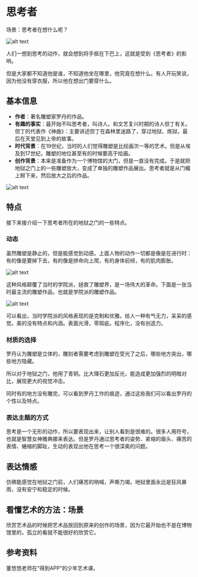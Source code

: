 # 思考者

场景：思考者在想什么呢？

![alt text](https://7765-wechatcloud-79m2p-1259642785.tcb.qcloud.la/arts/%E6%80%9D%E8%80%83%E8%80%85/1.jpg?sign=bf54b121689aef24c2ac8ff15f9a8189&t=1596437056)

人们一想到思考的动作，就会想到将手抵在下巴上，这就是受到《思考者》的影响。

但是大家都不知道他是谁，不知道他坐在哪里，他究竟在想什么。有人开玩笑说，因为他没有穿衣服，所以他在想出门要穿什么。

## 基本信息

- **作者**：著名雕塑家罗丹的作品。
- **有趣的事实**：最开始不叫思考者，叫诗人。和文艺复兴时期的诗人但丁有关。但丁的代表作《神曲》：主要讲述但丁在森林里迷路了，穿过地狱、炼狱，最后在天堂见到上帝的故事。
- **时代背景**：在19世纪，当时的人们觉得雕塑是比绘画次一等的艺术。但是从埃及到17世纪，雕塑的地位甚至有的时候要高于绘画。
- **创作背景**：本来是准备作为一个博物馆的大门，但是一直没有完成。于是就把地狱之门上的一些雕塑放大，变成了单独的雕塑作品展出。思考者就是从门楣上掰下来，然后放大之后的作品。

![alt text](https://7765-wechatcloud-79m2p-1259642785.tcb.qcloud.la/arts/%E6%80%9D%E8%80%83%E8%80%85/2.jpg?sign=b9af700912405ec8094c67e5add271e0&t=1596437083)

## 特点

接下来接介绍一下思考者所在的地狱之门的一些特点。

### 动态

虽然雕塑是静止的，但是能感觉到动感。上面人物的动作一切都是像是在进行时：有的像是要掉下去，有的像是拼命向上爬，有的身体前倾，有的肌肉膨胀。

![alt text](https://7765-wechatcloud-79m2p-1259642785.tcb.qcloud.la/arts/%E6%80%9D%E8%80%83%E8%80%85/4.jpg?sign=17cfe2b7e1af785f7004c755b05b089c&t=1596437125)

这种风格颠覆了当时的学院派，拯救了雕塑界，是一场伟大的革命。下面是一张当时最主流的雕塑作品，也就是学院派的雕塑作品。

![alt text](https://7765-wechatcloud-79m2p-1259642785.tcb.qcloud.la/arts/%E6%80%9D%E8%80%83%E8%80%85/3.jpg?sign=81f07501605602648dd4aebb05b9c1c3&t=1596437107)

可以看出，当时学院派的风格表现的是克制和优雅。给人一种有气无力，呆呆的感觉。美的没有特点和内涵。表面光滑，零瑕疵。程序化，没有创造力。

### 材质的选择

罗丹认为雕塑是立体的，雕刻者需要考虑到雕塑在受光了之后，哪些地方突出，哪些地方隐藏。

所以对于地狱之门，他用了青铜。比大理石更加反光，能造成更加强烈的明暗对比，展现更大的视觉冲击。

同时有的地方没有雕完，可以看到罗丹工作的痕迹，通过这些我们可以看出罗丹的个性以及特点。

### 表达主题的方式

思考是一个无形的动作，所以要表现出来，让别人看到是很难的。很多人用符号，也就是智慧女神雅典娜来表达。但是罗丹通过思考者的姿势、紧缩的眉头、痛苦的表情、蜷缩的脚趾，生动的表现出他在思考一个很深奥的问题。

## 表达情感

仿佛能感觉在地狱之门前，人们痛苦的呐喊，声嘶力竭。地狱里面永远是狂风暴雨，没有安宁和稳定的时候。

## 看懂艺术的方法：场景

欣赏艺术品的时候把艺术品放回到原来的创作的场景，因为它最开始也不是在博物馆里的，孤立的看就不能很好的欣赏它。

## 参考资料

董悠悠老师在“得到APP”的少年艺术课。
